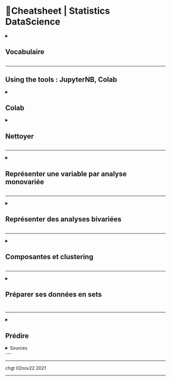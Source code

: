 # 📌Cheatsheet | Statistics DataScience


<details><summary><h2>Vocabulaire</h2></summary>

*   Stat **descriptives** (qui mesurent) vs probabilités = statistiques **inférentielles** (qui prédisent) : _descriptive sur le passé, inférentielle sur le futur)_ 
    * descriptive => moyenne, écart-type, ...
    *   En stat inférentielles, on utilise des tests satistiques = estimateurs = pour créer des modèles statistiques
    

*   lignes = individus = unité d'observation = réalisation
    
*   colonnes = variables = caractères
    *   variables quantitatives : 
        * discrètes vs continues
        * timestamp = nb de secondes depuis 1jan1970 [cf unix time](www.epochconverter.com).  Format ISO 8601 = `1977-04-22T06:00:00Z`
    
    *   variables qualitatives => modalités
        *   soit nominale (y/c booléen ) 
        - soit ordinale (grand, petit, etc)   
    * Noir = nominal (quali), ordinal (#quali), interval, ratio (all quanti)


* échantillon = jeu de données = dataset = observation
    - **echantillon <> population** 
    - distribution empirique =constatée.

* Midspread - Boxplot - boite à moustache : 
    - Rappel $±1.σ = 68\%$ ; $±2.σ = 95\%$ ; $±3.σ = 99.7\% $
![image](https://user-images.githubusercontent.com/7408762/197854536-b36e92b2-3057-4bbe-a9d7-d12d7600148a.png)

* **Machine learning** = modélisation statistique à partir des données
    * deep learning = apprentissage direct à partir des données brutes
    * les 5 classiques à connaitre= **regression, Knn, SVM, réseaux de neurones, random forests**. 
        * supervisé = j'ai un jeu d'apprentissage, sur lequel je connais le résultat attendu = on espère prédire
        * non supervisé = l'algorithme doit trouver tout seul les similarités = on espère découvrir des relations latentes. Aussi ∃ semi-supervised = une partie des données sont annotées
        * reinforcement learning = non supervisé, mais récompense améliore les opérations (typique : jeu d'échec)
    * 3 sorties : quanti, quali, ordre (regression, classification, ranking)
    * Librairies python : scikit-learn, tensorflow, torch, theano, caffe. 
    * Généralisation = prédictions sur nouvelles données (test ou autre)


</details>

***

<h2> Using the tools : JupyterNB, Colab </h2>

<details><summary><h2> Colab </h2></summary>

### [dedicated cheatsheet on Colab](https://colab.research.google.com/drive/13IO3-gfyS9mSPuzAo6-wsYBUOVpxb_va?usp=sharing)
- **help** on all shortcuts => Ctrl  M  H
- create a new cell below/ above 'ctrl M B'  / `ctrl M A`
- convert a text cell to code / to text ctrl M  Y / ctrl M M
- run current cell 'ctrl + enter'
- delete a cell ctrl+m d

</details>

<details><summary><h2> Nettoyer </h2></summary>

7 types d'erreurs :
1.  **Valeurs manquantes**
2.  **Erreur lexicale** (e.g. texte quand nombre attendu, ou liste limitative de pays possibles,,)
3.  **Irrégularité** (e.g. cm quand m attendu)
    
4.  formatage incorrect
5. formatage parfois lié à hypothèses de contenu ( e.g. 2 emails pour 1 personne))
6.  **doublon** (+ parfois **contradiction** si les doublons ont des valeurs différentes)
7.  valeur extrème = **atypique** (pas fausse) ou **aberrante** (fausse)
    
Comment résoudre les erreurs (Prévoir des aller-retours entre nettoyage et analyse) : 

<details> <summary> <h3> N.1. Imputer les valeurs manquantes </h3> </summary>

Bibliotheque spécialisée : `missingno` 
1.  Trouver la bonne valeur (à la main)
    
2.  Travailler avec un gruyère (données à trou, selon le traitement statistique)
3.  Oublier la variable (si trop de trous)
    
4.  Amputer = oublier les individus (risque: les individus restants ne sont pas forcément représentatifs)
    
5.  **Imputer** = deviner, e.g. imputation par la moyenne, ou imputer intelligemment, eg selon âge pour la taille, ou méthode de hot-deck, Machine Learning / KNN, régressions)

```python
myDF.isnull().sum() #somme par colonne le nb de manquant

data.loc[data['taille'].isnull(), 'taille'] = data['taille'].mean()
```

</details>

<details> <summary> <h3> N.2.Eliminer les doublons... si on peut </h3> </summary>

* Identifier les doublons : pas de règles, à identifier en fonction du contexte.

*   Regrouper en gérant les contradictions
    * methodes `myDF.duplicated() myDF.duplicate() myDF.unique()`
    * contradiction : à ignorer, ou prendre la moyenne
    * parfois regroupement (information 1 individu répartie sur plusieurs lignes)

```python
data.loc[data.duplicated(keep=False),:] # duplicated returns Booleans


data['Dept'].value_counts()
# ou
data['Dept'].unique()
```

</details>

<details><summary><h3> N.3.Traiter les outliers (= valeur aberrantes)  </h3> </summary>

- Trouvées par Z-score ou écart interquartile IQR (outliers are defined as mild above Q3 + 1.5 IQR and extreme above Q3 + 3 IQR.)
    * midspread ou Z-score :  $z = (x – μ)/σ$ 
    * boite a moustache (boxplot)
- Trouver la bonne valeur (à  la main)
- Supprimer la valeur ou conserver la valeur ... en fonction des études (e.g. moyenne vs médiane)
-  ... les valeurs **atypiques** sont intéressantes, et à mentionner

![1024px-Boxplot_vs_PDF svg](https://user-images.githubusercontent.com/7408762/197854536-b36e92b2-3057-4bbe-a9d7-d12d7600148a.png)

</details>

<details><summary> <h3>N.4.Autres erreurs </h3></summary>

* On peut **supprimer** les individus avec erreur ... si ceux qui restent sont suffisants / non biaisés.

* Erreur lexicale = souvent pas de correction possible
* Irrégularité, formatage  = parfois correction à la main possible 

```python
data['nom_colonne'] = nouvelle_colonne
mask = # condition à vérifier pour cibler spécifiquement certaines lignes
data.loc[mask, 'ma_colonne'] = nouvelles_valeurs
VALID_COUNTRIES = ['France', 'Côte d\'ivoire', 'Madagascar', 'Bénin', 'Allemagne'
, 'USA']
mask = ~data['pays'].isin(VALID_COUNTRIES)
data.loc[mask, 'pays'] = np.NaN

data['email'] = data['email'].str.split(',', n=1, expand=True)[0]

data['taille'] = data['taille'].str[:-1] # supprimer le dernier caractere
data['taille'] = pd.to_numeric(data['taille'], errors='coerce')
```

</details>    

</details>

* * *

<details><summary> <h2>Représenter une variable par analyse monovariée</h2></summary>


<details><summary> <h3> R.1.Variables qualitatives :  </h3> </summary>


```python
# PIE CHART Diagramme en secteurs
data["categ"].value_counts(normalize=True).plot(kind='pie')
# Cette ligne assure que le pie chart est un cercle plutôt qu'une éllipse
plt.axis('equal')
plt.show() # Affiche le graphique

# BAR CHART Diagramme en tuyaux d'orgues
data["categ"].value_counts(normalize=True).plot(kind='bar')
plt.show()

# TABLEAU avec effectifs, freq, freq cumulée
effectifs = myData["Modalité"].value_counts()
modalites = effectifs.index # l'index de effectifs (= de myData) contient les modalités
myTable = pd.DataFrame(modalites, columns = ["Modalité"]) # création du tableau à partir des modalités
myTable["effectif n"] = effectifs.values
myTable["frequency f"] = myTable["effectif n"]] / len(myData) # Rappel len(myDataFrame) renvoie la taille de l'échantillon = le nb de lignes
myTable = myTable.sort_values("Modalité") # tri des valeurs de la variable X (croissant)
myTable["Cumulated Freq F"] = myTable["frequency f"].cumsum() # cumsum calcule la somme cumulée
``` 

</details>

<details><summary> <h3> R.2.Variables quantitatives et moments  </h3> </summary>

```python
# BAR CHART pour var discretes # Diagramme en bâtons
data['quart_mois'] = [int((jour-1)*4/31)+1 for jour in data["date_operation"].dt.day]
data["quart_mois"].value_counts(normalize=True).plot(kind='bar',width=0.1)
plt.show()

# BAR CHART pour var continues = Histogramme
data["montant"].hist(density=True)
plt.show()
# Histogramme plus beau
data[data.montant.abs() < 100]["montant"].hist(density=True,bins=20)
plt.show()

#Fonction de répartition empirique (= histogramme cumulé)

# Mesures de tendance centrale : 
data['montant'].mode() #renvoie un Series, car il peut y avoir plusieurs modes
data['montant'].mean()
data['montant'].median()

# Moments d'ordre 2
data['montant'].var() # variance empirique (avec biais)
data['montant'].var(ddof=0) #variance empirique (sans biais)
data['montant'].std()   # s ecart type 
data['montant'].std/data['montant'].mean() # coeff variation

data.boxplot(column="montant", vert=False) 
plt.show()

#Moments d'ordre 3 et 4
data['montant'].skew()
data['montant'].kurtosis()

```
**Règle de Sturges** = le nb de classes optimales est $(1+log2(n))$

**Variance empirique** = second moment = 
$v = \frac{1}{n} \sum_{i=1}^{n}(x_i-\overline{x})^2 = s^2$

**Variance empirique sans biais** = 
$s'^2 = \frac{1}{n-1} \sum_{i=1}^{n}(x_i-\overline{x})^2$
(pour un grand échantillon, pas de différence avec/sans biais)

**Coeff de variation** = $CV = \frac{s}{overline{x}}$ où $s$ l'écart type empirique ($\sigma$ écart type population) 

**Ecart Moyen Absolu** = variance avec norme 1 = $EMA = \frac{1}{n}\sum_{i=1}^{n}{|x_i - \overline{x}|}$ 

EMA peut aussi se calculer par écart à la médiane. 

**Skewness =assymétrie** = third standardised moment = $\tilde{\mu}_3 = \frac{\mu_3}{s^3} = \frac{1}{s^3}\frac{1}{n}\sum_{i=1}^{n}(x_i-\overline{x})^3$

Skweness > 0 = positive skew = long right tail = generally, mean>median

**Kurtosis =aplatissement** = fourth standardised moment = $\tilde{\mu}_4 = \frac{\mu_4}{s^4} = \frac{1}{s^4}\frac{1}{n}\sum_{i=1}^{n}(x_i-\overline{x})^4$

Kurtosis > 0 = positive curtosis = pointier than gaussian curve

(Note : first and second standardised moment are always 0 and 1)

</details>

<details><summary> <h3> R.3.Variables quantitatives et concentration  </h3> </summary>

Les 3 approches (avec l'exemple de la concentration des richesses): 
- Courbe de Lorenz = pauvres à gauche, riches à droite = escaliers de hauteur total 1=100%
    - la personne à 50% de l'axe horizontal a le salaire médian.
    - le salaire médial est est celui de la personne correspondant à la hauteur 50%.
- Indice de Bini = calculé sur la courbe de Lorenz 
    - Igini = 2 x aire entre Lorenz et la première bissectrice
    - Gini = 0 => égalité parfaite
    - Gini = 1 => inégalité parfaite (1 personne cumule tout)
- Pareto : "les X% les + riches possèdent Y% de la richesses"    

```python
depenses = data[data['montant'] < 0] dep = -depenses['montant'].values n = len(dep) lorenz = np.cumsum(np.sort(dep)) / dep.sum() lorenz = np.append([0],lorenz) # La courbe de Lorenz commence à 0 
xaxis = np.linspace(0-1/n,1+1/n,n+1) #Il y a un segment de taille n pour chaque individu, plus 1 segment supplémentaire d'ordonnée 0. Le premier segment commence à 0-1/n, et le dernier termine à 1+1/n. 
plt.plot(xaxis,lorenz,drawstyle='steps-post') 
plt.show()

AUC = (lorenz.sum() -lorenz[-1]/2 -lorenz[0]/2)/n # Surface sous la courbe de Lorenz. Le premier segment (lorenz[0]) est à moitié en dessous de 0, on le coupe donc en 2, on fait de même pour le dernier segment lorenz[-1] qui est à moitié au dessus de 1. 
S = 0.5 - AUC # surface entre la première bissectrice et le courbe de Lorenz 
gini = 2*S gini
```

</details>

</details>

* * *

<details>
<summary> <h2> Représenter des analyses bivariées </h2> </summary>

<details><summary><h3>B1. Corrélation et covariance</h3></summary>

**Scatterplot** diagramme de dispersion

**tableau de contingence** (`pivot_table`) contient les effectifs conjoints $n_{ij}$
- la distribution conjointe empirique sont $n_{ij}$
- la distribution marginale empirique de $X_i$ ou de $Y_j$ sont les sous-totaux $n_i$ ou $n_j$
- la distribution conditionnelle empirique de $X_i$ sachant $Y_0$ est une ligne/colonne d'effectifs conjoints

**Covariance** $cov(X,Y) = s_{X,Y} = \frac{1}{n}\sum_{i=1}^{n} (x_i-\overline{x}) (y_i−\overline{y})$

**Correlation (linéaire) (de Pearson)** = covariance / les 2 écarts-types
- entre -1 et 1
- n'est pas causalité (cf multiples exemples, dont le paradoxe de Simpson)
- ne détecte que les relations linéaires (Cf exemple du cercle)

**Regression simple** $Y = a.X + b + \epsilon$ 
- où les estimateurs selon les Ordinary Least Squares (Moindres Carrés Ordinaires) sont : 
- $\hat{a} = \frac{cov(X,Y)}{s_X^2}$ et $\hat{b} = \overline{y} - \hat{a}.\overline{x}$
- $R^2$ = carré de la corrélation entre X et Y = % explicatif de la régression (somme des carrés expliqués / somme des carrés totaux)
- cette régression linéaire est peu robustes aux valeurs aberrantes

```python
import scipy.stats as st # corrélation par scipy.stats.pearsonr
st.pearsonr(depenses["solde_avt_ope"],-depenses["montant"])[0]
# Par numpy = matrice de covariance, corr = valeur en [1,0]
np.cov(depenses["solde_avt_ope"],-depenses["montant"],ddof=0)[1,0]

import statsmodels.api as sm
Y = courses['montant']
X = courses[['attente']]
X = X.copy() # On modifiera X, on en crée donc une copie
X['intercept'] = 1.
result = sm.OLS(Y, X).fit() # OLS = Ordinary Least Square (Moindres Carrés Ordinaire)
a,b = result.params['attente'],result.params['intercept']

plt.plot(courses.attente,courses.montant, "o")
plt.plot(np.arange(15),[a*x+b for x in np.arange(15)])
plt.xlabel("attente")
plt.ylabel("montant")
plt.show()
```

</details>

<details><summary> <h3>B.2. ANOVA = corrélation entre quanti et quali</h3></summary>

On décompose en 3 : 
- Total Sum of Squares = variation totale $= \sum\limits_{i=1}^{k} \sum\limits_{j=1}^{n_i} (y_{ij} − \overline{y})^2$
- Sum of Squares of the Model = variation interclasse (= somme des carrés expliqués) $= \sum\limits_{i=1}^{k} n_i (\hat{y_{i}} − \overline{y})^2$
- Sum of Squares of the Error = variation intraclasse $= \sum\limits_{i=1}^{k}  \sum\limits_{j=1}^{n_i} (y_{ij} − \hat{y_i})^2 = \sum\limits_{i=1}^{k} n_i s_i^2$
- le rapport de corrélation est maintenant eta squared : 

$$η_{Y,X}^2 = \frac{V_{interclasses}}{V_{totale}}$$

```python
modalites = sous_echantillon[X].unique()
groupes = []

for m in modalites:
    groupes.append(sous_echantillon[sous_echantillon[X]==m][Y])
# Graphiques = points rouges pour la moyenne  
medianprops = {'color':"black"}
meanprops = {'marker':'o', 'markeredgecolor':'black',
            'markerfacecolor':'firebrick'} 
plt.boxplot(groupes, labels=modalites, showfliers=False, medianprops=medianprops, 
            vert=False, patch_artist=True, showmeans=True, meanprops=meanprops)
plt.show()
```

</details>


<details><summary><h3> B.3. Chi-2 entre 2 variables quali</h3></summary>


Le tableau de contingence compare les effectifs conjoints $n_{ij}$ aux effectifs prévus en cas d'indépendance $n_j . frequency(i) = n_j . n_i / n$

Cette comparaison donne une corrélation $\xi_{ij}$ qu'on represente avec une carte de chaleur _heatmap_. Valeur entre 0 et 1 = % de contribution à la dépendance (non-indépendance). 
La somme des contribution = 100%. 



```python
import seaborn as sns
tx = cont.loc[:,["Total"]]
ty = cont.loc[["Total"],:]
n = len(data)
indep = tx.dot(ty) / n
c = cont.fillna(0) # On remplace les valeurs nulles par 0
measure = (c-indep)**2/indep
xi_n = measure.sum().sum()
table = measure/xi_n
sns.heatmap(table.iloc[:-1,:-1],annot=c.iloc[:-1,:-1])
plt.show()
```

</details>

</details>

* * *

<details>
<summary> <h2> Composantes et clustering </h2> </summary>

Supervise => j'ai déja des tag d'apprentissage. On parle de **classement**\= classification supervisée (en EN = "classification").  

Non supervisé = **clustering** 

![](ðŸ“ŒCheatsheet  Statistics_files/Image.png)


* * *

Distance (erreur = risque = eloignement des données vs prediction modele)

Attention : erreur = risque empirique != performance du modele

*   erreur quadratique (le + utilisé)
    

*   distance euclidienne = sqr(x^2 + y^2)
    

*   Distance manhattan = x + y
    
*   Pour chaines de caracteres = distance de Levenshtein = nbre mini d'operation (substitution, insertion, suppression) pour passer de l'une a l'autre.Â 
    

*   a connaitre = algo de Wagner et Fischer pour le calcul de la distance de Levenshtein.
    

algo paramétriques (eg regression = droite) => on cherche le parametreÂ Î¸ (qui peut etre multidimensionel)

algos non parametriques (+ complexité) => egg k-means qui est 'memory based' (garde toutes les données en memoire)

  

  

  

fuction loss = perte d'information

vraisemblance d'un jeu d'observations (x1...xN) par rapport Ã  un modèle en statistiques est la fonction suivante :Â Â L(Î¸)=p(x1...xN|Î¸)Â Â .= proba d'avoir x1...xN sachant \\Theta

Â Î¸^Â avec un accent circonflexeÂ lorsqu'on parle d'unÂ estimateur (eet non de la valeur reelle, intrinseque)

  

* * *

<details>
<summary> <h3> C.1.  Méthode factorielle = la + connue ACP </h3> </summary>

Factorielle :Â 

ACPÂ  ( = EN PCA) = Principal component analysis

*   Â  Â  recehche d'un (hyperplan) avec moment d'inertie max (étalement des points) = axe orthogonal Ã  l'hyperplan = donne indication sur la variabilité =
    

*   espace Rp de dimension p variables, contient Ni le nuage des individus
    

*   Rechreche des corrélations entre variablesÂ 
    

*   espace Rn de dimension n individus, contient Np le nuage des variables
    

De préférence ACP normée (centrée réduite)

3 graphiques :Â 

1.  1\. Pour l'objectif 1, ce sera la projection du nuage des individus NI sur les 2 premiers axes dâ€™inertie, câ€™est-Ã -dire sur le premier plan factoriel.
    
2.  Le second sâ€™appelle le cercle des corrélations.
    
3.  2\. Pour l'objectif 2, ce sera la projection du nuage des variables NK sur le premier plan factoriel.
    

  

combien de composantes = min (p nbr de varialbes et n-1 nombre individus)

\=> eboulis des valeurs propres (classées en valeur décroissante)

\=> frequent de n'analyser que le 1er plan (2 composantes). Critere du coude - reperer le # oÃ¹ le % inertie diminue + lentement. Criter de Kaiser (~contribution moyenen 100% / p)

</details>
  
<details>
<summary> <h3> C.2. Clulstering = Classification non supervisée = la + connue k-means (K-moyennes)
 </h3> </summary>

k-meansÂ 

k est un **hyperparamètre** (c'est Ã  nous de l'optimiser, ce n'est pas l'algo qui va le proposer).Â 

  

  

Trainig set vs testing set = 80% / 20% des données fournies

  

  

* * *

Conversion de timestamp unix =Â Â [www.epochconverter.com](http://www.epochconverter.com/)Â !

  

Erreur lexicale => Technique du dictionnaire.

Date => Format normalisé ISO8601Â 1977-04-22T06:00:00Z.

</details>

</details>

* * *

<details>  
<summary> <h2> Préparer ses données en sets <h2></summary>


**Centrer-reduire:**
- centrer réduire est nécessaire dans presque tous les cas. 
    - l'exception : la régression simple 
- Autres transformations possibles ? 
```python 
from sklearn.preprocessing import StandardScaler
X = np.asarray(X) # Version numpy :
X = pd.DataFrame(X) # Version pandas :
X.describe().round( 2) # fonctionne slt avec la version pandas DF

# On instancie notre scaler :
scaler = StandardScaler()
X_scaled = scaler.fit_transform(X) # on peut séparer le fit (calcul des mean et std) du transform (centrage et réduction)

pd.DataFrame(X_scaled).describe().round(2)
```

**Training sets:**: 
- Base : "Don't train on the testing set !" : le split tout simple : 
```python
# * Training split*(https://scikit-learn.org/stable/modules/generated/sklearn.model_selection.train_test_split.html)
X_train, X_test, y_train, y_test = train_test_split( X, y, test_size=0.33, random_state=42)
# NB Le 42 est un seed du random pour que ce soit toujours le même split 
```
- ⁉️ Oui mais si j'ai besoin de tester pour choisir un hyperparamètre? ⇒ découper le training set en "folds" pour choisir un hyperparamètre = `GridSearch`
- ⁉️ Oui mais si j'ai plusieurs modèles possibles ? ⇒ découper le training set en "folds" pour voir comment chaque modèle se comporte "en moyenne" avec une **valildation croisée**
    * validation croisée = couper le jeu d'apprentissage en k parties (_k folds_) Chaque partie est utilisée comme jeu de test à son tour. 
    * On peut faire LOO = Leave One Out = (k = N-1), mais préférable k= 5 ou 10 (pour temps de calcul)
    * stratifier la validation croisée = maintenir proportion de chaque classe 
    de la population dans les folds. 
    * PEut être utiliser pour Grid-search ou Line-Search = pour tester différentes valeurs d'un hyperparamètre.

![image](https://scikit-learn.org/stable/_images/grid_search_workflow.png)



</details>

***

<details> <summary><h2>Prédire </h2> </summary>

<details>  
<summary> <h3> M.1 Modeles predictifs linéaires = approximations supervisées </h3> </summary>

- Si linéarité+normalité+indépendance (i.i.d.) => regression
    - recherche $β$ qui maximise la vraissemblance=  la probabilité de la distribution constatée ( $p(D|β)$ ) = minimise la somme des carrés des erreurs (MSE = RMSE)
        -  `LinearRegression` dans le module `linear_model`.
    
    <details> <summary>code</summary> 
            ```(python)
             ajouter ici code pandas
            ``` 

    </details>

    - $β=(X^⊤X)^{−1}X^⊤y$ 
    - ... et si $X^TX$ non inversible (notamment si colonnes corrélées), utiliser pseudo-inversible. Mais le modèle (la signification des $β_i$) est alors moins interprétable...
    - si correlation, ou trop peu d'observation, la matrice des $X^TX$ n'est pas inversible => Sur-apprentissage car modele trop complexe
        - => Alors on minimise une fonction objectif = erreur + complexité 
        = minimum en $β$ du carré des erreurs + λ.régularisateur(β) = $min_{β ∈ \mathbb{R}^{p+1}} (y−Xβ)^⊤(y−Xβ) + λ Regularisateur(β)$
        - où $λ$ = hyperparamètre du poids de la regularisation (cf validation croisée)
        - **régularisation de Tykhonov = ridge regression** pour diminuer le poids des coefs
            - regulateurs=carré de la norme de $β$ = norme $l2$
            - dans `scikit-learn : linear_model.Ridge` et `linear_model.RidgeCV` pour déterminer la valeur optimale du $λ$ par validation croisée.
            - => toujours solution unique explicite $β=(λI+X^⊤X)^{−1}X^⊤y$
            - mais il faut **toujours standardiser** les variables $X$ pour $σ=1$ avec `sklearn.preprocessing.StandardScaler`
            - chemin de régression : comment évoluent les $β_j$ avec $λ$, avec homogénéisation des coeff pour les variables corrélées entre elles
[image](cheminregression.png)
        - **LASSO = modele parcimonieux (_sparse_)** pour réduire nombre de coeff $β$ = en avoir bcp nuls = 0
            - on utilise regularisateur norme1 de $β$
            - LASSO = _Least Absolute Shrinkage and Selection Operator_
            - si plusieurs variables corrélées, le Lasso va en choisir une seule au hazard => modele instable, solution non unique
            - Lasso est un **algo de réduction de dimension non supervisé** 
        - **selection groupée = elastic net** 
            - consiste à combiner normes 1 et 2 sur $β$, avec cette fois 2 hyperparamètres $λ$ et $α$
            - $min_{β ∈ \mathbb{R}^{p+1}} (y−Xβ)^⊤(y−Xβ) + λ ((1-α)||β||_1 + α)||β||_2)$
            - => solution moins parcimonieuse, mais plus stable que LASSO

![image](https://user.oc-static.com/upload/2019/06/10/15601584374984_LassoRidge.png)

- Evaluer la performance d'une régression  
    - Avec ordre de grandeur : MSE et RMSE = mean squared error (mean of RSS = residual sum of squares = somme des carrés des résidus)
    - Sans ordre de grandeur : RMSLE et R^2
        - RMSLE = squared log error, si on veut une comparer sur des données à ordre de grandeur différents (erreur en % écart de la prédiction)
        - coef de détermination R^2 = 1- RSE (Relative Squared Error = erreur en % écart à la moyenne) = corrélation de Pearson entre valeurs vraies et prédites. See `sklearn.metrics.r2_score`


</details>
<details>
<summary> <h3> M.2 Modèles prédictifs linéaires pour classification </h3> </summary>

- la matrice de confusion `metric.confusion_matrix(y_true, y_predict)` : 

| Confusion Matrix  |   True -      | True +          | 
|:----------------- |:-------------:|:---------------:|
| Predicted -       | True negative | False negative (type II)  |
| Predicted +       | False positive (type I) | True positive  |

- mesures à connaitre: 
    - rappel (_recall_) = sensibilité (_sensitiviy_) = vrais positifs prédits en %des vrais positifs 
    - precision = vrais positifs prédits en %des positifs prédits
    - F-score = moyenne harmonique rappel & precision
    - spécificité = vrais négatifs prédits en % des vrais négatifs = sensibilité sur les négatifs
    - AUROC = area under ROC curve (1 pour classifieur parfait, 0.5 pour classifieur aléatoire)

ici mettre image courbe ROC sensibilité vs 1-speçificité


- regression logistique = pour classification binaire
    - classification binaire =  $y$ vaut 0 ou 1.
    - on on ne prédit plus les valeurs, mais la probabilité $p(y = 1|x)$ composée avec la fonction logistique $u\mapsto {1\over{1+e^{-u}}} $
    - Pas de solution exacte, calcul numérique par gradient
    - Pour éviter le sur-apprentissage, régularisation  ℓ2 (par défaut dans `scikit-learn`, 
    - Pour un modèle parcimonieux, régularisation ℓ1 (dans `scikit-learn`, option`'penalty'=l1`
- SVM binaire = support vector machine = separatrice a vaste marge
    - recherche d'un hyperplan séparateur maximisant la marge
    - risque d'erreur (observations impossibles à séparer par hyperplan, typiquement outliers). On utilise Hinge loss = perte charniere
    - 
- SVM multiclasse : regression multiple classes
    - one-versus-rest OVR = One-versus-all = OVA
        - on construit k SVM, en cherchant à optimiser
    - one-versus-one OVO
- evaluer la qualité d'une prédiction
        - [`sklearn.metrics.mean_squared_error`](https://scikit-learn.org/stable/modules/generated/sklearn.metrics.mean_squared_error.html') pour calculer MSE ou RMSE entre la prédiction et la réalité. (R= root square)\
</details>

<details>
<summary> <h3> M.3 Modèles prédictifs non linéaires </h3> </summary>
- "Kernel trick" : transformer les x d'input des 
![image](https://user-images.githubusercontent.com/7408762/197527731-29e2ad2b-2a1e-48a7-b92c-26df55445280.png)

- Neural networks : fonction d'activation sur entrées. "Perceptron"
    - Le Perceptron = "neurone" : 
        - Combi linéaire des entrées x activation
        - poids appris par descende de gradient
    - Empiler les perceptrons : 
        - poids sur chaque perceptron
        - à entrainer avec EN back-propagation (FR rétro-propagation) : $derreur/dw_hji= d/d * d/d * d/d$

    - Pour approximation
        - technique de descente du gradient
        - entropie croisée 
    - Pour classification
        - possible d'utiliser activation à seuil
        - mieux : utiliser sigmoide (typiquement : activation logistique) pour probabilité d'appartenance à une classe 
    - Limitation : les réseaux de neurones ne sont pas la solution à tous les problèmes car...
        
</details>


<details>
<summary> <h3> M.4 Modèles ensemblistes </h3> </summary>

- Gist = combine several models together
    - "Bootstrap" first idea = sampling with remise échantillonage avec remise
    - Méthodes parallèles: train several models simultaneously, recombine them at the end
    - utilisant des "apprenants faibles" : des méthodes simples et peu efficaces, qui en se combinant donnent de meilleurs résultat que les méthodes complexes
    - Méthodes séquentielles : **boosting**

<details>
<summary> **Bagging** = Bootstrap aggregation </summary>
    - Moyenne pour prédiction, vote majoritaire pour classification
    - 
```(python)
from sklearn.datasets import make_moons
X, y = make_moons(n_samples=100, noise=0.25)
from sklearn.model_selection import train_test_split
X_train, X_test, y_train, y_test = train_test_split(X, y, stratify=y)

from sklearn.ensemble import BaggingClassifier 

bagging = BaggingClassifier(n_estimators=5)
bagging.fit(X_train, y_train)
from mglearn.plot_interactive_tree import plot_tree_partition
from mglearn.plot_2d_separator import plot_2d_separator
from mglearn.tools import discrete_scatter

fig, axes = plt.subplots(2, 3, figsize=(20, 10))
for i, (ax, tree) in enumerate(zip(axes.ravel(), bagging.estimators_)):
    ax.set_title("Tree {}".format(i))
    plot_tree_partition(X_train, y_train, tree, ax=ax)
plot_2d_separator(bagging, X_train, fill=True, ax=axes[-1, -1],
                                    alpha=.4)
axes[-1, -1].set_title("Bagging")
discrete_scatter(X_train[:, 0], X_train[:, 1], y_train)
``` 

</details>

<details>
<summary>
- **Random Forest** = arbres de décisions binaires combinés  la majorité de vote
</summary>
    - Pb: les arbres de décision ont tendance à overfitter. 
    - Pour faire grandir chaque noeud, on n'utilise qu'un sous-ensemble de features (et pas toutes comme le bagging).
        - sous ensemble choisi de manière aléatoire : arbres aléatoires
    - Avantage  : complexité peu élevés, on a estimation de l'importance des features. Pas d'overfitting, peu de mémoire utilisée. 
 ```(python)   
import pandas as pd

train = pd.read_csv("train.csv")
test  = pd.read_csv("test.csv")
print(train.shape)
train.isna().sum()
train = train.loc[train.Activity.notna()]
train = train.fillna(train.median(), inplace=True)

X_train = train[train.columns[:-2]]
y_train = train['Activity']

X_test = test[test.columns[:-2]]
y_test = test['Activity']

from sklearn.ensemble import RandomForestClassifier

rfc = RandomForestClassifier(n_estimators=500, oob_score=True)
model = rfc.fit(X_train, y_train)
from sklearn.metrics import accuracy_score

pred = rfc.predict(X_test)
print("accuracy {:.2f}".format(accuracy_score(y_test, pred)))
from sklearn.feature_selection import SelectFromModel
select = SelectFromModel(rfc, prefit=True, threshold=0.003)
X_train2 = select.transform(X_train)
print(X_train2.shape)
import timeit

rfc2 = RandomForestClassifier(n_estimators=500, oob_score=True)

start_time = timeit.default_timer()

rfc2 = rfc2.fit(X_train2, y_train)

X_test2 = select.transform(X_test)

pred = rfc2.predict(X_test2)
elapsed = timeit.default_timer() - start_time
accuracy = accuracy_score(y_test, pred)

print("accuracy {:.2f} time {:.2f}s".format(accuracy, elapsed))

```

</details>

<details>
<summary> Boosting & Gradient Boosting </summary>

- Le Boosting, dont adaboost
    - on pondere chacun des points à chaque generation

- Gradient de Boosting : 
    - jhkjhj

</details>

</details>

<details>
<summary> <h3> P.5 Mesurer la performance de la prévision </h3> </summary>

* Il y a de multiples scores de performance (si 'score", alors + haut = mieux, si "error", l'inverse), [liste ici](https://scikit-learn.org/stable/modules/model_evaluation.html), les classiques: 
    * Pour les régressions : mean_squared_error, mean_absolute_percentage_error, r2_score
    * Pour les classifications : accuracy, precision (no false positive), recall (no missing positive), F1 (une moyenne entre precision et recall)
    * Pour les regroupements (clustering): completeness, homogeinity, mutual information


Le compromis biais-variance : 
![image](https://user-images.githubusercontent.com/7408762/200091906-6977561e-4cdf-4097-b45a-7775aebf0a5e.png)

* biais d'induction = inductive bias = hypothèse à ajouter pour arriver à un "bon" modèle. Typique des "ill-posed problems" (problèmes mal posés). 
 
* Pour une prévision quanti : on calcule un MSE / RMSE ou un `r2_score` 
* Pour une classification : `accuracy` =  % des classes correctes


</details>

</details>

<details>
<summary> Sources </summary>
---
[Cheatsheet Anthony : https://asardell.github.io/statistique-python/](https://asardell.github.io/statistique-python/)

[Meme contenu copié sur evernote](evernote:///view/6367254/s57/f1dae14f-b0c0-4024-a6f5-7b2535f53308/67117fc9-036c-4028-b61e-04a2b3349d73/)
</details
>
---

***


chgt 02nov22 2021

*** 
